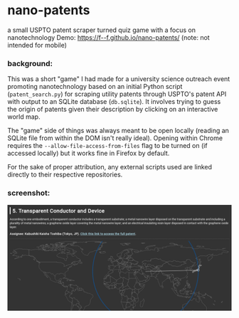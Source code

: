 # nano-patents
a small USPTO patent scraper turned quiz game with a focus on nanotechnology
Demo: https://f--f.github.io/nano-patents/ (note: not intended for mobile)

### background:

This was a short "game" I had made for a university science outreach event promoting nanotechnology based on an initial Python script (`patent_search.py`) for scraping utility patents through USPTO's patent API with output to an SQLite database (`db.sqlite`). It involves trying to guess the origin of patents given their description by clicking on an interactive world map.

The "game" side of things was always meant to be open locally (reading an SQLite file from within the DOM isn't really ideal). Opening within Chrome requires the `--allow-file-access-from-files` flag to be turned on (if accessed locally) but it works fine in Firefox by default.

For the sake of proper attribution, any external scripts used are linked directly to their respective repositories.

### screenshot:
![Screenshot](/screenshot.png?raw=true "Screenshot")

